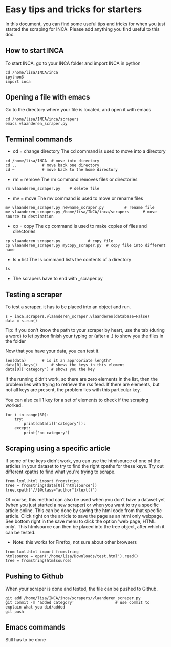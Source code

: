 # Easy tips and tricks for starters

In this document, you can find some useful tips and tricks for when you just started the scraping for INCA. Please add anything you find useful to this doc.

## How to start INCA

To start INCA, go to your INCA folder and import INCA in python
```
cd /home/lisa/INCA/inca
ipython3
import inca
```

## Opening a file with emacs

Go to the directory where your file is located, and open it with emacs
```
cd /home/lisa/INCA/inca/scrapers
emacs vlaanderen_scraper.py
```

## Terminal commands

- cd = change directory
   The cd command is used to move into a directory
```
cd /home/lisa/INCA	# move into directory
cd ..			# move back one directory
cd ~ 			# move back to the home directory
```

- rm = remove
   The rm command removes files or directories 
```
rm vlaanderen_scraper.py	# delete file
```

- mv = move
   The mv command is used to move or rename files
```
mv vlaanderen_scraper.py newname_scraper.py			# rename file
mv vlaanderen_scraper.py /home/lisa/INCA/inca/scrapers		# move source to destination
```

- cp = copy
   The cp command is used to make copies of files and directories
```
cp vlaanderen_scraper.py			# copy file
cp vlaanderen_scraper.py mycopy_scraper.py	# copy file into different name	
```

- ls = list
  The ls command lists the contents of a directory
```
ls
```
* The scrapers have to end with _scraper.py

## Testing a scraper

To test a scraper, it has to be placed into an object and run.
```
s = inca.scrapers.vlaanderen_scraper.vlaanderen(database=False)
data = s.run()
```
Tip: if you don't know the path to your scraper by heart, use the tab (during a word) to let python finish your typing or (after a .) to show you the files in the folder

Now that you have your data, you can test it. 
```
len(data)		# is it an appropriate length?
data[0].keys()		# shows the keys in this element
data[0]['category']	# shows you the key
```
If the running didn't work, so there are zero elements in the list, then the problem lies with trying to retrieve the rss feed. If there are elements, but not all keys are present, the problem lies with this particular key.

You can also call 1 key for a set of elements to check if the scraping worked.
```
for i in range(30):
    try:
        print(data[i]['category']):
    except:
        print('no category')
```

## Scraping using a specific article

If some of the keys didn't work, you can use the htmlsource of one of the articles in your dataset to try to find the right xpaths for these keys. Try out different xpaths to find what you're trying to scrape.
```
from lxml.html import fromstring
tree = fromstring(data[0]['htmlsource'])
tree.xpath('//[@class="author"]/text()')   
```
Of course, this method can also be used when you don't have a dataset yet (when you just started a new scraper) or when you want to try a specific article online. This can be done by saving the html code from that specific article. Click right on the article to save the page as an html only webpage. See bottom right in the save menu to click the option 'web page, HTML only'. This htmlsource can then be placed into the tree object, after which it can be tested.
* Note: this works for Firefox, not sure about other browsers
```
from lxml.html import fromstring
htmlsource = open('/home/lisa/Downloads/test.html').read()
tree = fromstring(htmlsource)
```
## Pushing to Github
When your scraper is done and tested, the file can be pushed to Github.
```
git add /home/lisa/INCA/inca/scrapers/vlaanderen_scraper.py
git commit -m 'added category'					# use commit to explain what you did/added
git push
```

## Emacs commands
Still has to be done

